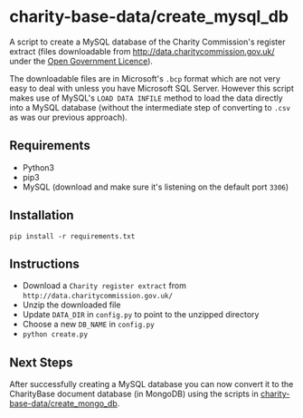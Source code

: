 # charity-base-data/create_mysql_db

A script to create a MySQL database of the Charity Commission's register extract (files downloadable from http://data.charitycommission.gov.uk/ under the [Open Government Licence](https://www.nationalarchives.gov.uk/doc/open-government-licence/version/3/)).

The downloadable files are in Microsoft's `.bcp` format which are not very easy to deal with unless you have Microsoft SQL Server. However this script makes use of MySQL's `LOAD DATA INFILE` method to load the data directly into a MySQL database (without the intermediate step of converting to `.csv` as was our previous approach).

## Requirements
* Python3
* pip3
* MySQL (download and make sure it's listening on the default port `3306`)

## Installation
```shell
pip install -r requirements.txt
```

## Instructions
* Download a `Charity register extract` from `http://data.charitycommission.gov.uk/`
* Unzip the downloaded file
* Update `DATA_DIR` in `config.py` to point to the unzipped directory
* Choose a new `DB_NAME` in `config.py`
* `python create.py`

## Next Steps
After successfully creating a MySQL database you can now convert it to the CharityBase document database (in MongoDB) using the scripts in [charity-base-data/create_mongo_db](#create_mongo_db).